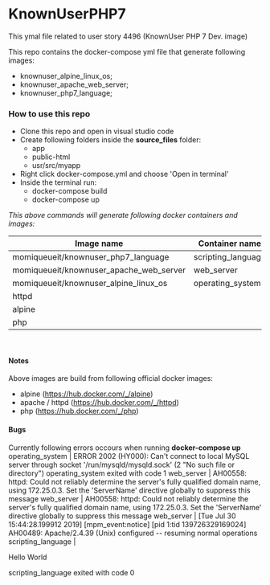 # KnownUserPHP7
This ymal file related to user story 4496 (KnownUser PHP 7 Dev. image)

This repo contains the docker-compose yml file that generate following images:
- knownuser_alpine_linux_os;
- knownuser_apache_web_server;
- knownuser_php7_language;

### How to use this repo
- Clone this repo and open in visual studio code
- Create following folders inside the **source_files** folder:
	- app
	- public-html
	- usr/src/myapp
- Right click docker-compose.yml and choose 'Open in terminal' 
- Inside the terminal run: 
	- docker-compose build
	- docker-compose up 

*This above commands will generate following docker containers and images:*

| Image name  | Container name |
| ------------- | ------------- |
| momiqueueit/knownuser_php7_language  | scripting_language  |
| momiqueueit/knownuser_apache_web_server  | web_server  |
| momiqueueit/knownuser_alpine_linux_os  | operating_system  |
| httpd  |   |
| alpine  |   |
| php  |   |

<br/>

#### Notes
Above images are build from following official docker images:
- alpine (https://hub.docker.com/_/alpine)
- apache / httpd (https://hub.docker.com/_/httpd)
- php (https://hub.docker.com/_/php)

#### Bugs
Currently following errors occours when running **docker-compose up**
operating_system      | ERROR 2002 (HY000): Can't connect to local MySQL server through socket '/run/mysqld/mysqld.sock' (2 "No such file or directory")
operating_system exited with code 1
web_server            | AH00558: httpd: Could not reliably determine the server's fully qualified domain name, using 172.25.0.3. Set the 'ServerName' directive globally to suppress this message
web_server            | AH00558: httpd: Could not reliably determine the server's fully qualified domain name, using 172.25.0.3. Set the 'ServerName' directive globally to suppress this message
web_server            | [Tue Jul 30 15:44:28.199912 2019] [mpm_event:notice] [pid 1:tid 139726329169024] AH00489: Apache/2.4.39 (Unix) configured -- resuming normal operations
scripting_language    | <p>Hello World</p> scripting_language exited with code 0
